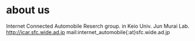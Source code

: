 # about us
Internet Connected Automobile Reserch group. in Keio Univ. Jun Murai Lab.
http://icar.sfc.wide.ad.jp
mail:internet_automobile{:at}sfc.wide.ad.jp


